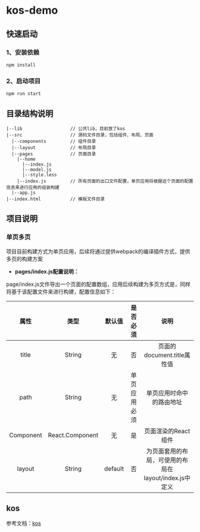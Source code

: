 # kos-demo

## 快速启动

### 1、安装依赖

```
npm install
```

### 2、启动项目

```
npm run start
```

## 目录结构说明

```
|--lib                  // 公共lib，目前放了kos
|--src                  // 源码文件目录，包括组件、布局、页面
  |--components         // 组件目录
  |--layout             // 布局目录
  |--pages              // 页面目录
    |--home
      |--index.js
      |--model.js
      |--style.less
    |--index.js         // 所有页面的出口文件配置，单页应用将根据这个页面的配置信息来进行应用的组装构建
  |--app.js
|--index.html           // 模板文件目录
```

## 项目说明

### 单页多页

项目目前构建方式为单页应用，后续将通过提供webpack的编译插件方式，提供多页的构建方案


* **pages/index.js配置说明：** 

page/index.js文件导出一个页面的配置数组，应用后续构建为多页方式是，同样将基于该配置文件来进行构建，配置信息如下：

|属性|类型|默认值|是否必须|说明|
|:--:|:--:|:--:|:--:|:--:|
|title|String|无|否|页面的document.title属性值|
|path|String|无|单页应用必须|单页应用时命中的路由地址|
|Component|React.Component|无|是|页面渲染的React组件|
|layout|String|default|否|为页面套用的布局，可使用的布局在layout/index.js中定义|



## kos

参考文档：[kos](https://github.com/ali-kos/kos)
